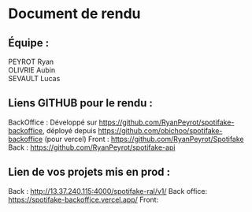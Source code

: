 # Document de rendu

## Équipe :

PEYROT Ryan  
OLIVRIE Aubin  
SEVAULT Lucas

## Liens GITHUB pour le rendu :

BackOffice : Développé sur https://github.com/RyanPeyrot/spotifake-backoffice, déployé depuis https://github.com/obichoo/spotifake-backoffice (pour vercel)
Front : https://github.com/RyanPeyrot/Spotifake  
Back : https://github.com/RyanPeyrot/spotifake-api

## Lien de vos projets mis en prod :

Back : http://13.37.240.115:4000/spotifake-ral/v1/
Back office: https://spotifake-backoffice.vercel.app/
Front: